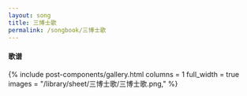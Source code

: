 ```yaml
---
layout: song
title: 三博士歌
permalink: /songbook/三博士歌
---
```


#### 歌谱

{% include post-components/gallery.html
    columns = 1
    full_width = true
    images = "/library/sheet/三博士歌/三博士歌.png,"
%}
